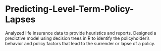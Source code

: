 Predicting-Level-Term-Policy-Lapses
===================================

Analyzed life insurance data to provide heuristics and reports. Designed a predictive model using decision trees in R to identify the policyholder’s behavior and policy factors that lead to the surrender or lapse of a policy.
